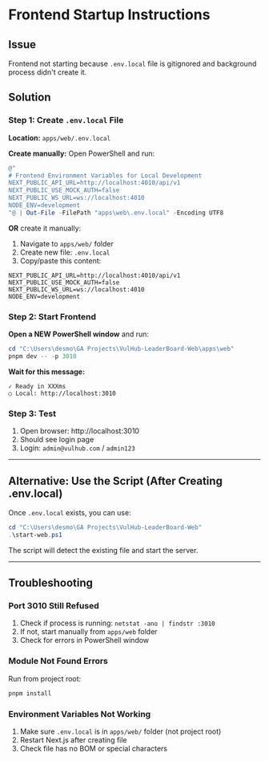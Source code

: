 # Frontend Startup Instructions

## Issue
Frontend not starting because `.env.local` file is gitignored and background process didn't create it.

## Solution

### Step 1: Create `.env.local` File

**Location:** `apps/web/.env.local`

**Create manually:** Open PowerShell and run:

```powershell
@"
# Frontend Environment Variables for Local Development
NEXT_PUBLIC_API_URL=http://localhost:4010/api/v1
NEXT_PUBLIC_USE_MOCK_AUTH=false
NEXT_PUBLIC_WS_URL=ws://localhost:4010
NODE_ENV=development
"@ | Out-File -FilePath "apps\web\.env.local" -Encoding UTF8
```

**OR** create it manually:
1. Navigate to `apps/web/` folder
2. Create new file: `.env.local`
3. Copy/paste this content:

```
NEXT_PUBLIC_API_URL=http://localhost:4010/api/v1
NEXT_PUBLIC_USE_MOCK_AUTH=false
NEXT_PUBLIC_WS_URL=ws://localhost:4010
NODE_ENV=development
```

### Step 2: Start Frontend

**Open a NEW PowerShell window** and run:

```powershell
cd "C:\Users\desmo\GA Projects\VulHub-LeaderBoard-Web\apps\web"
pnpm dev -- -p 3010
```

**Wait for this message:**
```
✓ Ready in XXXms
○ Local: http://localhost:3010
```

### Step 3: Test

1. Open browser: http://localhost:3010
2. Should see login page
3. Login: `admin@vulhub.com` / `admin123`

---

## Alternative: Use the Script (After Creating .env.local)

Once `.env.local` exists, you can use:

```powershell
cd "C:\Users\desmo\GA Projects\VulHub-LeaderBoard-Web"
.\start-web.ps1
```

The script will detect the existing file and start the server.

---

## Troubleshooting

### Port 3010 Still Refused

1. Check if process is running: `netstat -ano | findstr :3010`
2. If not, start manually from `apps/web` folder
3. Check for errors in PowerShell window

### Module Not Found Errors

Run from project root:
```powershell
pnpm install
```

### Environment Variables Not Working

1. Make sure `.env.local` is in `apps/web/` folder (not project root)
2. Restart Next.js after creating file
3. Check file has no BOM or special characters

